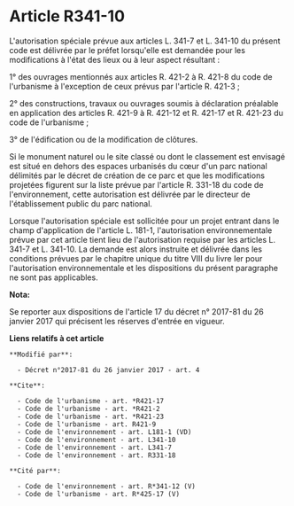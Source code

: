 # Article R341-10

L'autorisation spéciale prévue aux articles L. 341-7 et L. 341-10 du présent code est délivrée par le préfet lorsqu'elle est
demandée pour les modifications à l'état des lieux ou à leur aspect résultant : 

1° des ouvrages mentionnés aux articles R. 421-2 à R. 421-8 du code de l'urbanisme à l'exception de ceux prévus par l'article
R. 421-3 ; 

2° des constructions, travaux ou ouvrages soumis à déclaration préalable en application des articles R. 421-9 à R. 421-12 et
R. 421-17 et R. 421-23 du code de l'urbanisme ; 

3° de l'édification ou de la modification de clôtures. 

Si le monument naturel ou le site classé ou dont le classement est envisagé est situé en dehors des espaces urbanisés du cœur
d'un parc national délimités par le décret de création de ce parc et que les modifications projetées figurent sur la liste
prévue par l'article R. 331-18 du code de l'environnement, cette autorisation est délivrée par le directeur de
l'établissement public du parc national. 

Lorsque l'autorisation spéciale est sollicitée pour un projet entrant dans le champ d'application de l'article L. 181-1,
l'autorisation environnementale prévue par cet article tient lieu de l'autorisation requise par les articles L. 341-7 et L.
341-10. La demande est alors instruite et délivrée dans les conditions prévues par le chapitre unique du titre VIII du livre
Ier pour l'autorisation environnementale et les dispositions du présent paragraphe ne sont pas applicables.

**Nota:**

Se reporter aux dispositions de l'article 17 du décret n° 2017-81 du 26 janvier 2017 qui précisent les réserves d'entrée en
vigueur.

**Liens relatifs à cet article**

	**Modifié par**:

	  - Décret n°2017-81 du 26 janvier 2017 - art. 4

	**Cite**:

	  - Code de l'urbanisme - art. *R421-17
	  - Code de l'urbanisme - art. *R421-2
	  - Code de l'urbanisme - art. *R421-23
	  - Code de l'urbanisme - art. R421-9
	  - Code de l'environnement - art. L181-1 (VD)
	  - Code de l'environnement - art. L341-10
	  - Code de l'environnement - art. L341-7
	  - Code de l'environnement - art. R331-18

	**Cité par**:

	  - Code de l'environnement - art. R*341-12 (V)
	  - Code de l'urbanisme - art. R*425-17 (V)
